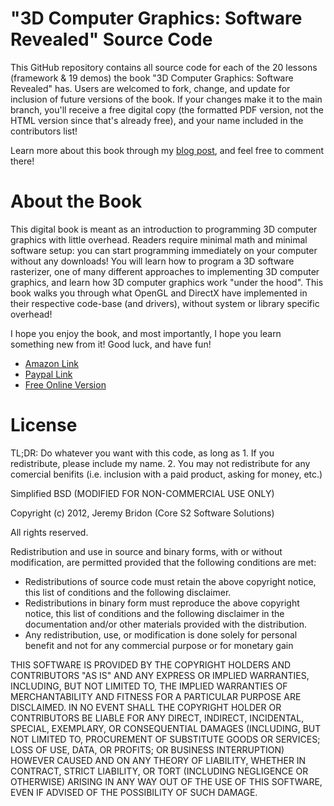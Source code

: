 "3D Computer Graphics: Software Revealed" Source Code
=====================================================

This GitHub repository contains all source code for each of the 20 lessons (framework & 19 demos) the book "3D Computer Graphics: Software Revealed" has.
Users are welcomed to fork, change, and update for inclusion of future versions of the book. If your changes make it to the main branch, you'll receive
a free digital copy (the formatted PDF version, not the HTML version since that's already free), and your name included in the contributors list!

Learn more about this book through my [blog post](http://www.cores2.com/blog/?p=204), and feel free to comment there!

About the Book
==============

This digital book is meant as an introduction to programming 3D computer graphics with little overhead. Readers require minimal math and minimal software setup: you can start programming immediately on your computer without any downloads! You will learn how to program a 3D software rasterizer, one of many different approaches to implementing 3D computer graphics, and learn how 3D computer graphics work "under the hood". This book walks you through what OpenGL and DirectX have implemented in their respective code-base (and drivers), without system or library specific overhead!

I hope you enjoy the book, and most importantly, I hope you learn something new from it! Good luck, and have fun!

- [Amazon Link](http://www.amazon.com/dp/B00AA2JVBC/ref=cm_sw_su_dp)
- [Paypal Link](https://www.paypal.com/us/cgi-bin/webscr?cmd=_flow&SESSION=-yuqwdwnRWPxVvWZbYj5H8nc09kVBx5CIyewRfnp8bAuBRj3xEyEw2G98Mm&dispatch=50a222a57771920b6a3d7b606239e4d529b525e0b7e69bf0224adecfb0124e9b61f737ba21b0819882a9058c69cf92dcdac469a145272506)
- [Free Online Version](http://www.cores2.com/3D_Tutorial/)

License
=======

TL;DR: Do whatever you want with this code, as long as 1. If you redistribute, please include my name. 2. You may not redistribute for any comercial benifits (i.e. inclusion with a paid product, asking for money, etc.)

Simplified BSD (MODIFIED FOR NON-COMMERCIAL USE ONLY)

Copyright (c) 2012, Jeremy Bridon (Core S2 Software Solutions)

All rights reserved.

Redistribution and use in source and binary forms, with or without modification, are permitted provided that the following conditions are met:

- Redistributions of source code must retain the above copyright notice, this list of conditions and the following disclaimer.
- Redistributions in binary form must reproduce the above copyright notice, this list of conditions and the following disclaimer in the documentation and/or other materials provided with the distribution.
- Any redistribution, use, or modification is done solely for personal benefit and not for any commercial purpose or for monetary gain

THIS SOFTWARE IS PROVIDED BY THE COPYRIGHT HOLDERS AND CONTRIBUTORS "AS IS" AND ANY EXPRESS OR IMPLIED WARRANTIES, INCLUDING, BUT NOT LIMITED TO, THE IMPLIED WARRANTIES OF MERCHANTABILITY AND FITNESS FOR A PARTICULAR PURPOSE ARE DISCLAIMED. IN NO EVENT SHALL THE COPYRIGHT HOLDER OR CONTRIBUTORS BE LIABLE FOR ANY DIRECT, INDIRECT, INCIDENTAL, SPECIAL, EXEMPLARY, OR CONSEQUENTIAL DAMAGES (INCLUDING, BUT NOT LIMITED TO, PROCUREMENT OF SUBSTITUTE GOODS OR SERVICES; LOSS OF USE, DATA, OR PROFITS; OR BUSINESS INTERRUPTION) HOWEVER CAUSED AND ON ANY THEORY OF LIABILITY, WHETHER IN CONTRACT, STRICT LIABILITY, OR TORT (INCLUDING NEGLIGENCE OR OTHERWISE) ARISING IN ANY WAY OUT OF THE USE OF THIS SOFTWARE, EVEN IF ADVISED OF THE POSSIBILITY OF SUCH DAMAGE.